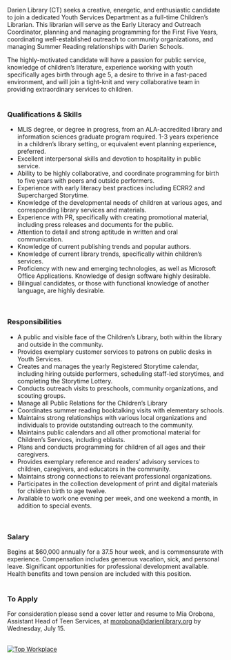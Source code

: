 Darien Library (CT) seeks a creative, energetic, and enthusiastic candidate to join a dedicated Youth Services Department as a full-time Children’s Librarian. This librarian will serve as the Early Literacy and Outreach Coordinator, planning and managing programming for the First Five Years, coordinating well-established outreach to community organizations, and managing Summer Reading relationships with Darien Schools.

The highly-motivated candidate will have a passion for public service, knowledge of children’s literature, experience working with youth specifically ages birth through age 5, a desire to thrive in a fast-paced environment, and will join a tight-knit and very collaborative team in providing extraordinary services to children.
<br />
<br />

### Qualifications & Skills

* MLIS degree, or degree in progress, from an ALA-accredited library and information sciences graduate program required. 1-3 years experience in a children’s library setting, or equivalent event planning experience, preferred. 
* Excellent interpersonal skills and devotion to hospitality in public service. 
* Ability to be highly collaborative, and coordinate programming for birth to five years with peers and outside performers. 
* Experience with early literacy best practices including ECRR2 and Supercharged Storytime.
* Knowledge of the developmental needs of children at various ages, and corresponding library services and materials.
* Experience with PR, specifically with creating promotional material, including press releases and documents for the public.
* Attention to detail and strong aptitude in written and oral communication.
* Knowledge of current publishing trends and popular authors.
* Knowledge of current library trends, specifically within children’s services.
* Proficiency with new and emerging technologies, as well as Microsoft Office Applications. Knowledge of design software highly desirable.
* Bilingual candidates, or those with functional knowledge of another language, are highly desirable.

<br />

### Responsibilities

* A public and visible face of the Children’s Library, both within the library and outside in the community.
* Provides exemplary customer services to patrons on public desks in Youth Services.
* Creates and manages the yearly Registered Storytime calendar, including hiring outside performers, scheduling staff-led storytimes, and completing the Storytime Lottery.
* Conducts outreach visits to preschools, community organizations, and scouting groups.
* Manage all Public Relations for the Children’s Library
* Coordinates summer reading booktalking visits with elementary schools.
* Maintains strong relationships with various local organizations and individuals to provide outstanding outreach to the community.
* Maintains public calendars and all other promotional material for Children’s Services, including eblasts.
* Plans and conducts programming for children of all ages and their caregivers.
* Provides exemplary reference and readers’ advisory services to children, caregivers, and educators in the community.
* Maintains strong connections to relevant professional organizations.
* Participates in the collection development of print and digital materials for children birth to age twelve.
* Available to work one evening per week, and one weekend a month, in addition to special events.
<br />

### Salary
Begins at $60,000 annually for a 37.5 hour week, and is commensurate with experience. Compensation includes generous vacation, sick, and personal leave. Significant opportunities for professional development available. Health benefits and town pension are included with this position.
<br />
<br />

### To Apply

For consideration please send a cover letter and resume to Mia Orobona, Assistant Head of Teen Services, at [morobona@darienlibrary.org](mailto:morobona@darienlibrary.org "Email Mia Orobona") by Wednesday, July 15.

<br />

<div class="row margin-bottom-20">
<div class="col-md-3">
<a href="https://dar.to/2Re2Gd7"><img class="img-responsive" src="/uploads/logos/2018_top_places_to_work_award.jpg" alt="Top Workplace" /></a>
</div>
</div>